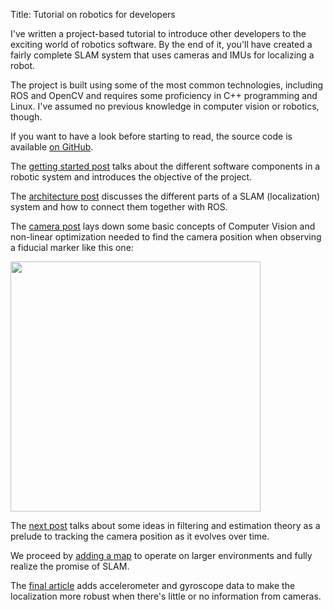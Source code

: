 Title: Tutorial on robotics for developers

I've written a project-based tutorial to introduce other developers to the exciting world of robotics software. By the end of it, you'll have created a fairly complete SLAM system that uses cameras and IMUs for localizing a robot.

The project is built using some of the most common technologies, including ROS and OpenCV and requires some proficiency in C++ programming and Linux. I've assumed no previous knowledge in computer vision or robotics, though.

If you want to have a look before starting to read, the source code is available [on GitHub](https://github.com/nicolov/robotics_for_developers).

The [getting started post]({filename}/robotics-for-developers/1_getting_started/article.md) talks about the different software components in a robotic system and introduces the objective of the project.

The [architecture post]({filename}/robotics-for-developers/2_architecture/article.md) discusses the different parts of a SLAM (localization) system and how to connect them together with ROS.

The [camera post]({filename}/robotics-for-developers/3_camera/article.md) lays down some basic concepts of Computer Vision and non-linear optimization needed to find the camera position when observing a fiducial marker like this one:

<img src="{filename}/robotics-for-developers/3_camera/frame_example.jpg" style="width: 400px" class="img-center" />

The [next post]({filename}/robotics-for-developers/4_time_evolution/article.md) talks about some ideas in filtering and estimation theory as a prelude to tracking the camera position as it evolves over time.

We proceed by [adding a map]({filename}/robotics-for-developers/5_multiple_markers/article.md) to operate on larger environments and fully realize the promise of SLAM.

<!-- [finishing touch]({filename}/robotics-for-developers/6_imu/article.md) -->

The [final article]({filename}/robotics-for-developers/6_imu/article.md) adds accelerometer and gyroscope data to make the localization more robust when there's little or no information from cameras.
